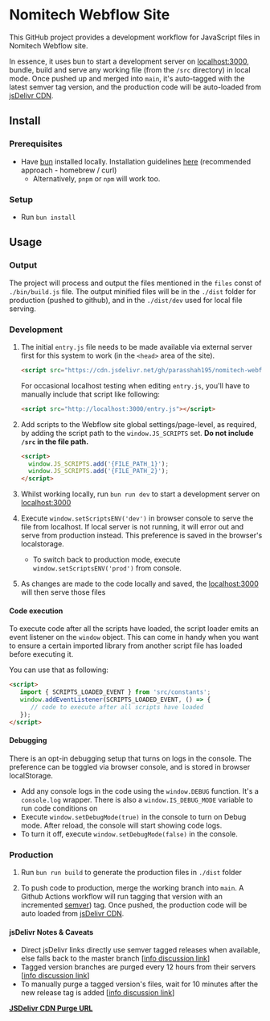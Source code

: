 # Nomitech Webflow Site

This GitHub project provides a development workflow for JavaScript files in Nomitech Webflow site.

In essence, it uses bun to start a development server on [localhost:3000](http://localhost:3000), bundle, build and serve any working file (from the `/src` directory) in local mode. Once pushed up and merged into `main`, it's auto-tagged with the latest semver tag version, and the production code will be auto-loaded from [jsDelivr CDN](https://www.jsdelivr.com/).

## Install

### Prerequisites

- Have [bun](https://bun.sh/) installed locally. Installation guidelines [here](https://bun.sh/docs/installation) (recommended approach - homebrew / curl)
   - Alternatively, `pnpm` or `npm` will work too.

### Setup

- Run `bun install`

## Usage

### Output

The project will process and output the files mentioned in the `files` const of `./bin/build.js` file. The output minified files will be in the `./dist` folder for production (pushed to github), and in the `./dist/dev` used for local file serving.

### Development

1. The initial `entry.js` file needs to be made available via external server first for this system to work (in the `<head>` area of the site).

   ```html
   <script src="https://cdn.jsdelivr.net/gh/parasshah195/nomitech-webflow-site/dist/prod/entry.js"></script>
   ```

   For occasional localhost testing when editing `entry.js`, you'll have to manually include that script like following:
   ```html
   <script src="http://localhost:3000/entry.js"></script>
   ```

2. Add scripts to the Webflow site global settings/page-level, as required, by adding the script path to the `window.JS_SCRIPTS` set. **Do not include `/src` in the file path.**

   ```html
   <script>
     window.JS_SCRIPTS.add('{FILE_PATH_1}');
     window.JS_SCRIPTS.add('{FILE_PATH_2}');
   </script>
   ```

3. Whilst working locally, run `bun run dev` to start a development server on [localhost:3000](http://localhost:3000)

4. Execute `window.setScriptsENV('dev')` in browser console to serve the file from localhost. If local server is not running, it will error out and serve from production instead. This preference is saved in the browser's localstorage.

   - To switch back to production mode, execute `window.setScriptsENV('prod')` from console.

5. As changes are made to the code locally and saved, the [localhost:3000](http://localhost:3000) will then serve those files

#### Code execution

To execute code after all the scripts have loaded, the script loader emits an event listener on the `window` object. This can come in handy when you want to ensure a certain imported library from another script file has loaded before executing it.

You can use that as following:

   ```html
   <script>
      import { SCRIPTS_LOADED_EVENT } from 'src/constants';
      window.addEventListener(SCRIPTS_LOADED_EVENT, () => {
         // code to execute after all scripts have loaded
      });
   </script>
   ```

#### Debugging

There is an opt-in debugging setup that turns on logs in the console. The preference can be toggled via browser console, and is stored in browser localStorage.

- Add any console logs in the code using the `window.DEBUG` function. It's a `console.log` wrapper. There is also a `window.IS_DEBUG_MODE` variable to run code conditions on
- Execute `window.setDebugMode(true)` in the console to turn on Debug mode. After reload, the console will start showing code logs.
- To turn it off, execute `window.setDebugMode(false)` in the console.

### Production

1. Run `bun run build` to generate the production files in `./dist` folder

2. To push code to production, merge the working branch into `main`. A Github Actions workflow will run tagging that version with an incremented [semver](https://semver.org/)) tag. Once pushed, the production code will be auto loaded from [jsDelivr CDN](https://www.jsdelivr.net/).

#### jsDelivr Notes & Caveats

- Direct jsDelivr links directly use semver tagged releases when available, else falls back to the master branch [[info discussion link](https://github.com/jsdelivr/jsdelivr/issues/18376#issuecomment-1046876129)]
- Tagged version branches are purged every 12 hours from their servers [[info discussion link](https://github.com/jsdelivr/jsdelivr/issues/18376#issuecomment-1046918481)]
- To manually purge a tagged version's files, wait for 10 minutes after the new release tag is added [[info discussion link](https://github.com/jsdelivr/jsdelivr/issues/18376#issuecomment-1047040896)]

[**JSDelivr CDN Purge URL**](https://www.jsdelivr.com/tools/purge)
